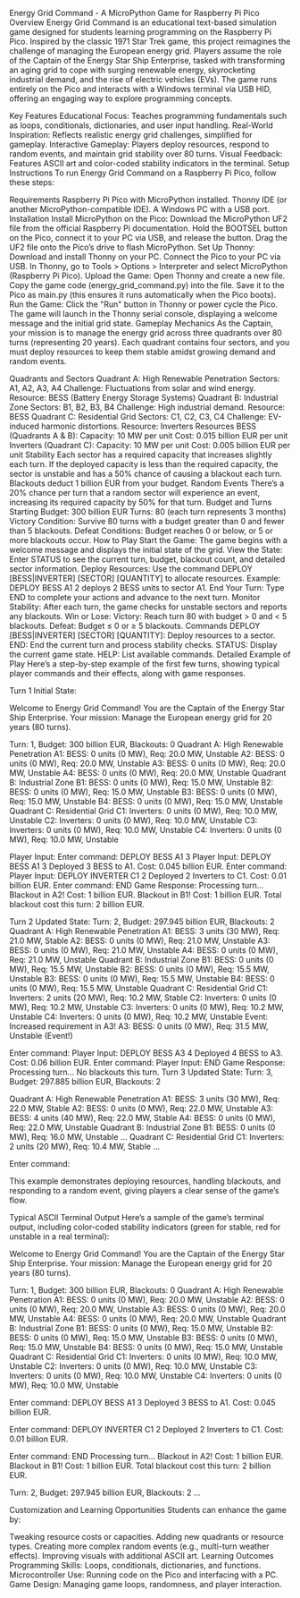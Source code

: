 Energy Grid Command - A MicroPython Game for Raspberry Pi Pico
Overview
Energy Grid Command is an educational text-based simulation game designed for students learning programming on the Raspberry Pi Pico. Inspired by the classic 1971 Star Trek game, this project reimagines the challenge of managing the European energy grid. Players assume the role of the Captain of the Energy Star Ship Enterprise, tasked with transforming an aging grid to cope with surging renewable energy, skyrocketing industrial demand, and the rise of electric vehicles (EVs). The game runs entirely on the Pico and interacts with a Windows terminal via USB HID, offering an engaging way to explore programming concepts.

Key Features
Educational Focus: Teaches programming fundamentals such as loops, conditionals, dictionaries, and user input handling.
Real-World Inspiration: Reflects realistic energy grid challenges, simplified for gameplay.
Interactive Gameplay: Players deploy resources, respond to random events, and maintain grid stability over 80 turns.
Visual Feedback: Features ASCII art and color-coded stability indicators in the terminal.
Setup Instructions
To run Energy Grid Command on a Raspberry Pi Pico, follow these steps:

Requirements
Raspberry Pi Pico with MicroPython installed.
Thonny IDE (or another MicroPython-compatible IDE).
A Windows PC with a USB port.
Installation
Install MicroPython on the Pico:
Download the MicroPython UF2 file from the official Raspberry Pi documentation.
Hold the BOOTSEL button on the Pico, connect it to your PC via USB, and release the button.
Drag the UF2 file onto the Pico’s drive to flash MicroPython.
Set Up Thonny:
Download and install Thonny on your PC.
Connect the Pico to your PC via USB.
In Thonny, go to Tools > Options > Interpreter and select MicroPython (Raspberry Pi Pico).
Upload the Game:
Open Thonny and create a new file.
Copy the game code (energy_grid_command.py) into the file.
Save it to the Pico as main.py (this ensures it runs automatically when the Pico boots).
Run the Game:
Click the "Run" button in Thonny or power cycle the Pico.
The game will launch in the Thonny serial console, displaying a welcome message and the initial grid state.
Gameplay Mechanics
As the Captain, your mission is to manage the energy grid across three quadrants over 80 turns (representing 20 years). Each quadrant contains four sectors, and you must deploy resources to keep them stable amidst growing demand and random events.

Quadrants and Sectors
Quadrant A: High Renewable Penetration
Sectors: A1, A2, A3, A4
Challenge: Fluctuations from solar and wind energy.
Resource: BESS (Battery Energy Storage Systems)
Quadrant B: Industrial Zone
Sectors: B1, B2, B3, B4
Challenge: High industrial demand.
Resource: BESS
Quadrant C: Residential Grid
Sectors: C1, C2, C3, C4
Challenge: EV-induced harmonic distortions.
Resource: Inverters
Resources
BESS (Quadrants A & B):
Capacity: 10 MW per unit
Cost: 0.015 billion EUR per unit
Inverters (Quadrant C):
Capacity: 10 MW per unit
Cost: 0.005 billion EUR per unit
Stability
Each sector has a required capacity that increases slightly each turn.
If the deployed capacity is less than the required capacity, the sector is unstable and has a 50% chance of causing a blackout each turn.
Blackouts deduct 1 billion EUR from your budget.
Random Events
There’s a 20% chance per turn that a random sector will experience an event, increasing its required capacity by 50% for that turn.
Budget and Turns
Starting Budget: 300 billion EUR
Turns: 80 (each turn represents 3 months)
Victory Condition: Survive 80 turns with a budget greater than 0 and fewer than 5 blackouts.
Defeat Conditions: Budget reaches 0 or below, or 5 or more blackouts occur.
How to Play
Start the Game:
The game begins with a welcome message and displays the initial state of the grid.
View the State:
Enter STATUS to see the current turn, budget, blackout count, and detailed sector information.
Deploy Resources:
Use the command DEPLOY [BESS|INVERTER] [SECTOR] [QUANTITY] to allocate resources.
Example: DEPLOY BESS A1 2 deploys 2 BESS units to sector A1.
End Your Turn:
Type END to complete your actions and advance to the next turn.
Monitor Stability:
After each turn, the game checks for unstable sectors and reports any blackouts.
Win or Lose:
Victory: Reach turn 80 with budget > 0 and < 5 blackouts.
Defeat: Budget ≤ 0 or ≥ 5 blackouts.
Commands
DEPLOY [BESS|INVERTER] [SECTOR] [QUANTITY]: Deploy resources to a sector.
END: End the current turn and process stability checks.
STATUS: Display the current game state.
HELP: List available commands.
Detailed Example of Play
Here’s a step-by-step example of the first few turns, showing typical player commands and their effects, along with game responses.

Turn 1
Initial State:

Welcome to Energy Grid Command!
You are the Captain of the Energy Star Ship Enterprise.
Your mission: Manage the European energy grid for 20 years (80 turns).

Turn: 1, Budget: 300 billion EUR, Blackouts: 0
Quadrant A: High Renewable Penetration
  A1: BESS: 0 units (0 MW), Req: 20.0 MW, Unstable
  A2: BESS: 0 units (0 MW), Req: 20.0 MW, Unstable
  A3: BESS: 0 units (0 MW), Req: 20.0 MW, Unstable
  A4: BESS: 0 units (0 MW), Req: 20.0 MW, Unstable
Quadrant B: Industrial Zone
  B1: BESS: 0 units (0 MW), Req: 15.0 MW, Unstable
  B2: BESS: 0 units (0 MW), Req: 15.0 MW, Unstable
  B3: BESS: 0 units (0 MW), Req: 15.0 MW, Unstable
  B4: BESS: 0 units (0 MW), Req: 15.0 MW, Unstable
Quadrant C: Residential Grid
  C1: Inverters: 0 units (0 MW), Req: 10.0 MW, Unstable
  C2: Inverters: 0 units (0 MW), Req: 10.0 MW, Unstable
  C3: Inverters: 0 units (0 MW), Req: 10.0 MW, Unstable
  C4: Inverters: 0 units (0 MW), Req: 10.0 MW, Unstable

Player Input:
Enter command:
DEPLOY BESS A1 3
Player Input:
DEPLOY BESS A1 3
Deployed 3 BESS to A1. Cost: 0.045 billion EUR.
Enter command:
Player Input:
DEPLOY INVERTER C1 2
Deployed 2 Inverters to C1. Cost: 0.01 billion EUR.
Enter command:
END
Game Response:
Processing turn...
Blackout in A2! Cost: 1 billion EUR.
Blackout in B1! Cost: 1 billion EUR.
Total blackout cost this turn: 2 billion EUR.

Turn 2
Updated State:
Turn: 2, Budget: 297.945 billion EUR, Blackouts: 2
Quadrant A: High Renewable Penetration
  A1: BESS: 3 units (30 MW), Req: 21.0 MW, Stable
  A2: BESS: 0 units (0 MW), Req: 21.0 MW, Unstable
  A3: BESS: 0 units (0 MW), Req: 21.0 MW, Unstable
  A4: BESS: 0 units (0 MW), Req: 21.0 MW, Unstable
Quadrant B: Industrial Zone
  B1: BESS: 0 units (0 MW), Req: 15.5 MW, Unstable
  B2: BESS: 0 units (0 MW), Req: 15.5 MW, Unstable
  B3: BESS: 0 units (0 MW), Req: 15.5 MW, Unstable
  B4: BESS: 0 units (0 MW), Req: 15.5 MW, Unstable
Quadrant C: Residential Grid
  C1: Inverters: 2 units (20 MW), Req: 10.2 MW, Stable
  C2: Inverters: 0 units (0 MW), Req: 10.2 MW, Unstable
  C3: Inverters: 0 units (0 MW), Req: 10.2 MW, Unstable
  C4: Inverters: 0 units (0 MW), Req: 10.2 MW, Unstable
Event: Increased requirement in A3!
  A3: BESS: 0 units (0 MW), Req: 31.5 MW, Unstable (Event!)

Enter command:
Player Input:
DEPLOY BESS A3 4
Deployed 4 BESS to A3. Cost: 0.06 billion EUR.
Enter command:
Player Input:
END
Game Response:
Processing turn...
No blackouts this turn.
Turn 3
Updated State:
Turn: 3, Budget: 297.885 billion EUR, Blackouts: 2

Quadrant A: High Renewable Penetration
  A1: BESS: 3 units (30 MW), Req: 22.0 MW, Stable
  A2: BESS: 0 units (0 MW), Req: 22.0 MW, Unstable
  A3: BESS: 4 units (40 MW), Req: 22.0 MW, Stable
  A4: BESS: 0 units (0 MW), Req: 22.0 MW, Unstable
Quadrant B: Industrial Zone
  B1: BESS: 0 units (0 MW), Req: 16.0 MW, Unstable
  ...
Quadrant C: Residential Grid
  C1: Inverters: 2 units (20 MW), Req: 10.4 MW, Stable
  ...

Enter command:

This example demonstrates deploying resources, handling blackouts, and responding to a random event, giving players a clear sense of the game’s flow.

Typical ASCII Terminal Output
Here’s a sample of the game’s terminal output, including color-coded stability indicators (green for stable, red for unstable in a real terminal):

Welcome to Energy Grid Command!
You are the Captain of the Energy Star Ship Enterprise.
Your mission: Manage the European energy grid for 20 years (80 turns).

Turn: 1, Budget: 300 billion EUR, Blackouts: 0
Quadrant A: High Renewable Penetration
  A1: BESS: 0 units (0 MW), Req: 20.0 MW, Unstable
  A2: BESS: 0 units (0 MW), Req: 20.0 MW, Unstable
  A3: BESS: 0 units (0 MW), Req: 20.0 MW, Unstable
  A4: BESS: 0 units (0 MW), Req: 20.0 MW, Unstable
Quadrant B: Industrial Zone
  B1: BESS: 0 units (0 MW), Req: 15.0 MW, Unstable
  B2: BESS: 0 units (0 MW), Req: 15.0 MW, Unstable
  B3: BESS: 0 units (0 MW), Req: 15.0 MW, Unstable
  B4: BESS: 0 units (0 MW), Req: 15.0 MW, Unstable
Quadrant C: Residential Grid
  C1: Inverters: 0 units (0 MW), Req: 10.0 MW, Unstable
  C2: Inverters: 0 units (0 MW), Req: 10.0 MW, Unstable
  C3: Inverters: 0 units (0 MW), Req: 10.0 MW, Unstable
  C4: Inverters: 0 units (0 MW), Req: 10.0 MW, Unstable

Enter command: DEPLOY BESS A1 3
Deployed 3 BESS to A1. Cost: 0.045 billion EUR.

Enter command: DEPLOY INVERTER C1 2
Deployed 2 Inverters to C1. Cost: 0.01 billion EUR.

Enter command: END
Processing turn...
Blackout in A2! Cost: 1 billion EUR.
Blackout in B1! Cost: 1 billion EUR.
Total blackout cost this turn: 2 billion EUR.

Turn: 2, Budget: 297.945 billion EUR, Blackouts: 2
...

Customization and Learning Opportunities
Students can enhance the game by:

Tweaking resource costs or capacities.
Adding new quadrants or resource types.
Creating more complex random events (e.g., multi-turn weather effects).
Improving visuals with additional ASCII art.
Learning Outcomes
Programming Skills: Loops, conditionals, dictionaries, and functions.
Microcontroller Use: Running code on the Pico and interfacing with a PC.
Game Design: Managing game loops, randomness, and player interaction.
